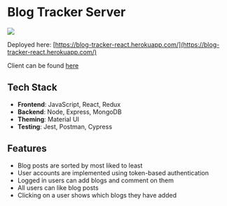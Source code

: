 # Blog Tracker Server

[<img src="https://github.com/winstoncooke/blog-tracker-client/blob/main/public/images/screenshot.png">](https://blog-tracker-react.herokuapp.com/)

Deployed here: [https://blog-tracker-react.herokuapp.com/](https://blog-tracker-react.herokuapp.com/)

Client can be found [here](https://github.com/winstoncooke/blog-tracker-client)

## Tech Stack

* **Frontend**: JavaScript, React, Redux
* **Backend**: Node, Express, MongoDB
* **Theming**: Material UI
* **Testing**: Jest, Postman, Cypress

## Features

* Blog posts are sorted by most liked to least
* User accounts are implemented using token-based authentication
* Logged in users can add blogs and comment on them
* All users can like blog posts
* Clicking on a user shows which blogs they have added
